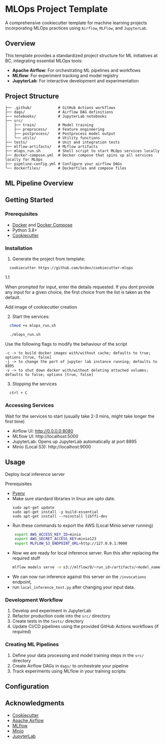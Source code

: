 # MLOps Project Template

A comprehensive cookiecutter template for machine learning projects
incorporating MLOps practices using `Airflow`, `MLFlow`, and `JupyterLab`.

## Overview

This template provides a standardized project structure for ML initiatives at BC,
integrating essential MLOps tools:
- **Apache Airflow**: For orchestrating ML pipelines and workflows
- **MLflow**: For experiment tracking and model registry
- **JupyterLab**: For interactive development and experimentation

## Project Structure

```
├── .github/            # GitHub Actions workflows
├── dags/               # Airflow DAG definitions
├── notebooks/          # JupyterLab notebooks
├── src/
│   ├── train/          # Model training
│   ├── preprocess/     # Feature engineering
│   ├── postprocess/    # Postprocess model output
│   └── utils/          # Utility functions
├── tests/              # Unit and integration tests
├── mlflow-artifacts/   # MLflow artifacts
├── mlops_run.sh        # Shell script to start MLOps services locally
├── docker-compose.yml  # Docker compose that spins up all services locally for MLOps
├── pipeline-config.yml # Configure your airflow DAGs
└── dockerfiles/        # Dockerfiles and compose files
```

## ML Pipeline Overview


## Getting Started

### Prerequisites

- [Docker](https://docs.docker.com/engine/install/) and [Docker Compose](https://docs.docker.com/compose/install/)
- Python 3.8+
- [Cookiecutter](https://cookiecutter.readthedocs.io/en/stable/installation.html#install-cookiecutter)

### Installation

1. Generate the project from template:
```bash
  cookiecutter https://github.com/bcdev/cookiecutter-mlops
```

1.1

When prompted for input, enter the details requested. If you dont provide any 
input for a given choice, the first choice from the list is taken as the default.

Add image of cookiecutter creation

2. Start the services:
```bash
  chmod +x mlops_run.sh
```
```bash
  ./mlops_run.sh 
```
Use the following flags to modify the behaviour of the script
```commandline
-c -> to build docker images with/without cache; defaults to true; options [true, false]
-j -> to change the port of jupyter lab instance running; defaults to 8895
-v -> to shut down docker with/without deleting attached volumes; defaults to false; options [true, false]
```

3. Stopping the services
```bash
  ctrl + C
```

### Accessing Services

Wait for the services to start (usually take 2-3 mins, might take longer the first time)

- Airflow UI: http://0.0.0.0:8080
- MLflow UI: http://localhost:5000
- JupyterLab: Opens up JupyterLab automatically at port 8895
- Minio (Local S3): http://localhost:9000

## Usage

Deploy local inference server

Prerequisites

- [Pyenv](https://github.com/pyenv/pyenv-installer)
- Make sure standard libraries in linux are upto date.
  ```
  sudo apt-get update
  sudo apt-get install -y build-essential
  sudo apt-get install --reinstall libffi-dev
  ```
- Run these commands to export the AWS (Local Minio server running)
  ```bash
   export AWS_ACCESS_KEY_ID=minio 
   export AWS_SECRET_ACCESS_KEY=minio123
   export MLFLOW_S3_ENDPOINT_URL=http://127.0.0.1:9000
  ```
- Now we are ready for local inference server. Run this after replacing the required stuff
    ```bash
    mlflow models serve -m s3://mlflow/0/<run_id>/artifacts/<model_name> -h 0.0.0.0 -p 3333
    ```
- We can now run inference against this server on the `/invocations` endpoint,
- run `local_inference_test.py` after changing your input data.


### Development Workflow

1. Develop and experiment in JupyterLab
2. Refactor production code into the `src/` directory
3. Create tests in the `tests/` directory
4. Update CI/CD pipelines using the provided GitHub Actions workflows (if required)

### Creating ML Pipelines

1. Define your data processing and model training steps in the `src/` directory
2. Create Airflow DAGs in `dags/` to orchestrate your pipeline
3. Track experiments using MLflow in your training scripts:


## Configuration


## Acknowledgments

- [Cookiecutter](https://github.com/cookiecutter/cookiecutter)
- [Apache Airflow](https://airflow.apache.org/)
- [MLflow](https://mlflow.org/)
- [Minio](https://min.io/docs/minio/container/index.html)
- [JupyterLab](https://jupyterlab.readthedocs.io/)
